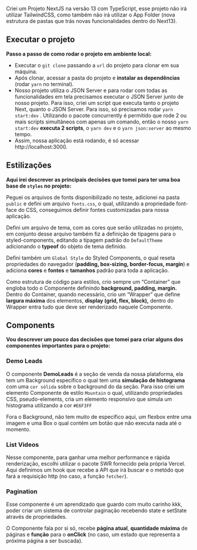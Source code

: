 Criei um Projeto NextJS na versão 13 com TypeScript, esse projeto não irá utilizar TailwindCSS, como também não irá utilizar o App Folder (nova estrutura de pastas que trás novas funcionalidades dentro do Next13).

## Executar o projeto

**Passo a passo de como rodar o projeto em ambiente local:**

- Executar o `git clone` passando a `url` do projeto para clonar em sua máquina.
- Após clonar, acessar a pasta do projeto e **instalar as dependências** (rodar `yarn` no terminal).
- Nosso projeto utiliza o JSON Server e para rodar com todas as funcionalidades em tela precisamos executar o JSON Server junto de nosso projeto. Para isso, criei um script que executa tanto o projeto Next, quanto o JSON Server. Para isso, só precisamos rodar `yarn start:dev` . Utilizando o pacote concurrently é permitido que rode 2 ou mais scripts simultâneos com apenas um comando, então o nosso `yarn start:dev` **executa 2 scripts**, o `yarn dev` e o `yarn json:server` ao mesmo tempo.
- Assim, nossa aplicação está rodando, é só acessar http://localhost:3000.

## Estilizações

**Aqui irei descrever as principais decisões que tomei para ter uma boa base de `styles` no projeto:**

Peguei os arquivos de fonts disponibilizado no teste, adicionei na pasta `public` e defini um arquivo `fonts.css`, o qual, utilizando a propriedade font-face do CSS, conseguimos definir fontes customizadas para nossa aplicação.

Defini um arquivo de tema, com as cores que serão utilizadas no projeto, em conjunto desse arquivo também fiz a definição de tipagens para o styled-components, editando a tipagem padrão do `DefaultTheme` adicionando o **typeof** do objeto de tema definido.

Defini também um `Global Style` do Styled Components, o qual reseta propriedades do navegador (**padding, box-sizing, border-focus, margin**) e adiciona **cores** e **fontes** e **tamanhos** padrão para toda a aplicação.

Como estrutura de código para estilos, crio sempre um “Container” que engloba todo o Componente definindo **background, padding, margin.** Dentro do Container, quando necessário, crio um “Wrapper” que define **largura máxima** dos elementos, **display (grid, flex, block),** dentro do Wrapper entra tudo que deve ser renderizado naquele Componente.

## Components

**Vou descrever um pouco das decisões que tomei para criar alguns dos componentes importantes para o projeto:**

### Demo Leads

O componente **DemoLeads** é a seção de venda da nossa plataforma, ela tem um Background específico o qual tem uma **simulação de histograma** com uma `cor sólida` sobre o background do da seção. Para isso criei um elemento Componente de estilo `Mountain` o qual, utilizando propriedades CSS, pseudo-elements, cria um elemento responsivo que simula um histograma utilizando a cor `#E6F3FF`

Fora o Background, não tem muito de específico aqui, um flexbox entre uma imagem e uma Box o qual contém um botão que não executa nada até o momento.

### List Videos

Nesse componente, para ganhar uma melhor performance e rápida renderização, escolhi utilizar o pacote SWR fornecido pela própria Vercel. Aqui definimos um hook que recebe a API que irá buscar e o metódo que fará a requisição http (no caso, a função `fetcher`).

### Pagination

Esse componente é um aprendizado que guardo com muito carinho kkk, poder criar um sistema de controlar paginação recebendo state e setState através de propriedades. 

O Componente fala por si só, recebe **página atual**, **quantidade máxima** de páginas e **função** para o **onClick** (no caso, um estado que representa a próxima página a ser buscada).